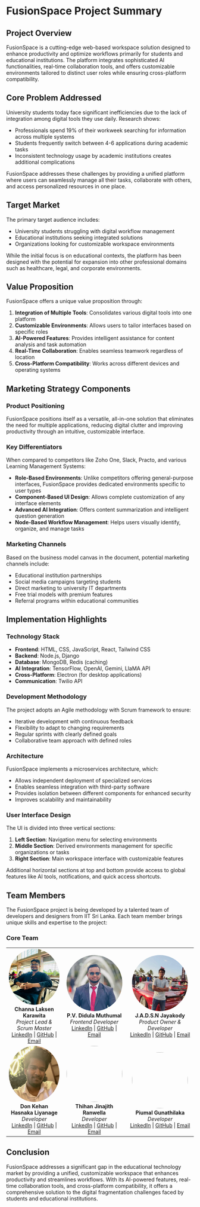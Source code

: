 # FusionSpace Project Summary

## Project Overview
FusionSpace is a cutting-edge web-based workspace solution designed to enhance productivity and optimize workflows primarily for students and educational institutions. The platform integrates sophisticated AI functionalities, real-time collaboration tools, and offers customizable environments tailored to distinct user roles while ensuring cross-platform compatibility.

## Core Problem Addressed
University students today face significant inefficiencies due to the lack of integration among digital tools they use daily. Research shows:
- Professionals spend 19% of their workweek searching for information across multiple systems
- Students frequently switch between 4-6 applications during academic tasks
- Inconsistent technology usage by academic institutions creates additional complications

FusionSpace addresses these challenges by providing a unified platform where users can seamlessly manage all their tasks, collaborate with others, and access personalized resources in one place.

## Target Market
The primary target audience includes:
- University students struggling with digital workflow management
- Educational institutions seeking integrated solutions
- Organizations looking for customizable workspace environments

While the initial focus is on educational contexts, the platform has been designed with the potential for expansion into other professional domains such as healthcare, legal, and corporate environments.

## Value Proposition
FusionSpace offers a unique value proposition through:
1. **Integration of Multiple Tools**: Consolidates various digital tools into one platform
2. **Customizable Environments**: Allows users to tailor interfaces based on specific roles
3. **AI-Powered Features**: Provides intelligent assistance for content analysis and task automation
4. **Real-Time Collaboration**: Enables seamless teamwork regardless of location
5. **Cross-Platform Compatibility**: Works across different devices and operating systems

## Marketing Strategy Components

### Product Positioning
FusionSpace positions itself as a versatile, all-in-one solution that eliminates the need for multiple applications, reducing digital clutter and improving productivity through an intuitive, customizable interface.

### Key Differentiators
When compared to competitors like Zoho One, Slack, Practo, and various Learning Management Systems:
- **Role-Based Environments**: Unlike competitors offering general-purpose interfaces, FusionSpace provides dedicated environments specific to user types
- **Component-Based UI Design**: Allows complete customization of any interface elements
- **Advanced AI Integration**: Offers content summarization and intelligent question generation
- **Node-Based Workflow Management**: Helps users visually identify, organize, and manage tasks

### Marketing Channels
Based on the business model canvas in the document, potential marketing channels include:
- Educational institution partnerships
- Social media campaigns targeting students
- Direct marketing to university IT departments
- Free trial models with premium features
- Referral programs within educational communities

## Implementation Highlights

### Technology Stack
- **Frontend**: HTML, CSS, JavaScript, React, Tailwind CSS
- **Backend**: Node.js, Django
- **Database**: MongoDB, Redis (caching)
- **AI Integration**: TensorFlow, OpenAI, Gemini, LlaMA API
- **Cross-Platform**: Electron (for desktop applications)
- **Communication**: Twilio API

### Development Methodology
The project adopts an Agile methodology with Scrum framework to ensure:
- Iterative development with continuous feedback
- Flexibility to adapt to changing requirements
- Regular sprints with clearly defined goals
- Collaborative team approach with defined roles

### Architecture
FusionSpace implements a microservices architecture, which:
- Allows independent deployment of specialized services
- Enables seamless integration with third-party software
- Provides isolation between different components for enhanced security
- Improves scalability and maintainability

### User Interface Design
The UI is divided into three vertical sections:
1. **Left Section**: Navigation menu for selecting environments
2. **Middle Section**: Derived environments management for specific organizations or tasks
3. **Right Section**: Main workspace interface with customizable features

Additional horizontal sections at top and bottom provide access to global features like AI tools, notifications, and quick access shortcuts.

## Team Members

The FusionSpace project is being developed by a talented team of developers and designers from IIT Sri Lanka. Each team member brings unique skills and expertise to the project:

### Core Team

<table>
  <tr>
    <td align="center">
      <img src="./public/team/channa.jpeg" width="150" height="150" style="border-radius: 50%;"><br>
      <strong>Channa Laksen Karawita</strong><br>
      <em>Project Lead & Scrum Master</em><br>
      <a href="https://www.linkedin.com/in/channa-karawita-5a2924211/">LinkedIn</a> | 
      <a href="https://github.com/channa-karawita">GitHub</a> |
      <a href="mailto:channa.20232310@iit.ac.lk">Email</a>
    </td>
    <td align="center">
      <img src="./public/team/didula.jpeg" width="150" height="150" style="border-radius: 50%;"><br>
      <strong>P.V. Didula Muthumal</strong><br>
      <em>Frontend Developer</em><br>
      <a href="https://www.linkedin.com/in/didula-muthumal-6455222ab/">LinkedIn</a> | 
      <a href="https://github.com/didula-muthumal">GitHub</a> |
      <a href="mailto:didula.20222096@iit.ac.lk">Email</a>
    </td>
    <td align="center">
      <img src="./public/team/sanithu.jpeg" width="150" height="150" style="border-radius: 50%;"><br>
      <strong>J.A.D.S.N Jayakody</strong><br>
      <em>Product Owner & Developer</em><br>
      <a href="https://www.linkedin.com/in/sanithu-jayakody-a541142ab/">LinkedIn</a> | 
      <a href="https://github.com/0-kodiya-0">GitHub</a> |
      <a href="mailto:sanithu.20222284@iit.ac.lk">Email</a>
    </td>
  </tr>
  <tr>
    <td align="center">
      <img src="./public/team/kehan.jpeg" width="150" height="150" style="border-radius: 50%;"><br>
      <strong>Don Kehan Hasnaka Liyanage</strong><br>
      <em>Developer</em><br>
      <a href="https://linkedin.com/in/kehan-liyanage">LinkedIn</a> | 
      <a href="https://github.com/SYR3X">GitHub</a> |
      <a href="mailto:kehan.20222087@iit.ac.lk">Email</a>
    </td>
    <td align="center">
      <img src="https://avatar.vercel.sh/thihan" width="150" height="150" style="border-radius: 50%;"><br>
      <strong>Thihan Jinajith Ranwella</strong><br>
      <em>Developer</em><br>
      <a href="https://www.linkedin.com/in/thihanjr/">LinkedIn</a> | 
      <a href="https://github.com/Thihanjr">GitHub</a> |
      <a href="mailto:thihan.20222265@iit.ac.lk">Email</a>
    </td>
    <td align="center">
      <img src="https://avatar.vercel.sh/piumal" width="150" height="150" style="border-radius: 50%;"><br>
      <strong>Piumal Gunathilaka</strong><br>
      <em>Developer</em><br>
      <a href="https://www.linkedin.com/in/piumal-gunathilaka-38152b2b8/">LinkedIn</a> | 
      <a href="https://github.com/PiumalGunathilaka20222440">GitHub</a> |
      <a href="mailto:piumal.20222440@iit.ac.lk">Email</a>
    </td>
  </tr>
</table>

## Conclusion
FusionSpace addresses a significant gap in the educational technology market by providing a unified, customizable workspace that enhances productivity and streamlines workflows. With its AI-powered features, real-time collaboration tools, and cross-platform compatibility, it offers a comprehensive solution to the digital fragmentation challenges faced by students and educational institutions.
